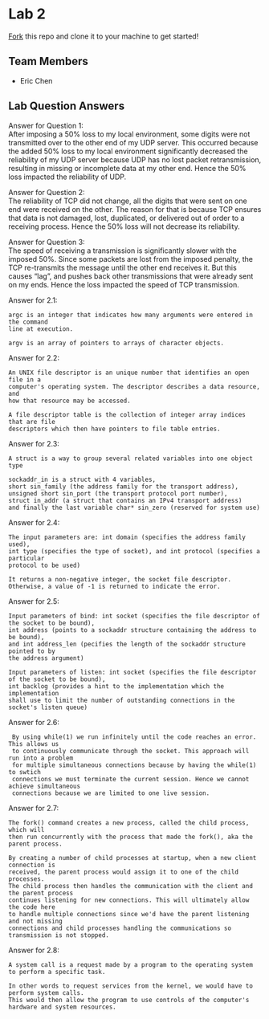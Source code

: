 # Lab 2
[Fork](https://docs.github.com/en/get-started/quickstart/fork-a-repo) this repo and clone it to your machine to get started!

## Team Members
- Eric Chen

## Lab Question Answers

Answer for Question 1:  
    After imposing a 50% loss to my local environment, some digits were not transmitted over to the other end of my UDP server. This occurred because the added 50% loss to my local environment significantly decreased the reliability of my UDP server because UDP has no lost packet retransmission, resulting in missing or incomplete data at my other end. Hence the 50% loss impacted the reliability of UDP.

Answer for Question 2:  
    The reliability of TCP did not change, all the digits that were sent on one end were received on the other. The reason for that is because TCP ensures that data is not damaged, lost, duplicated, or delivered out of order to a receiving process. Hence the 50% loss will not decrease its reliability.

Answer for Question 3:  
    The speed of receiving a transmission is significantly slower with the imposed 50%. Since some packets are lost from the imposed penalty, the TCP re-transmits the message until the other end receives it. But this causes “lag”, and pushes back other transmissions that were already sent on my ends. Hence the loss impacted the speed of TCP transmission.

Answer for 2.1:  
  
    argc is an integer that indicates how many arguments were entered in the command 
    line at execution.  
      
    argv is an array of pointers to arrays of character objects.  

Answer for 2.2:  
  
    An UNIX file descriptor is an unique number that identifies an open file in a 
    computer's operating system. The descriptor describes a data resource, and 
    how that resource may be accessed.  
      
    A file descriptor table is the collection of integer array indices that are file 
    descriptors which then have pointers to file table entries.  

Answer for 2.3:  
  
    A struct is a way to group several related variables into one object type  
      
    sockaddr_in is a struct with 4 variables, 
    short sin_family (the address family for the transport address), 
    unsigned short sin_port (the transport protocol port number),
    struct in_addr (a struct that contains an IPv4 transport address)
    and finally the last variable char* sin_zero (reserved for system use)  

Answer for 2.4:  
  
    The input parameters are: int domain (specifies the address family used), 
    int type (specifies the type of socket), and int protocol (specifies a particular 
    protocol to be used)  
  
    It returns a non-negative integer, the socket file descriptor. 
    Otherwise, a value of -1 is returned to indicate the error.  

Answer for 2.5:
  
    Input parameters of bind: int socket (specifies the file descriptor of the socket to be bound), 
    int address (points to a sockaddr structure containing the address to be bound), 
    and int address_len (pecifies the length of the sockaddr structure pointed to by 
    the address argument)  
      
    Input parameters of listen: int socket (specifies the file descriptor of the socket to be bound), 
    int backlog (provides a hint to the implementation which the implementation 
    shall use to limit the number of outstanding connections in the socket's listen queue)  

Answer for 2.6:  
  
     By using while(1) we run infinitely until the code reaches an error. This allows us 
     to continuously communicate through the socket. This approach will run into a problem 
     for multiple simultaneous connections because by having the while(1) to swtich 
     connections we must terminate the current session. Hence we cannot achieve simultaneous 
     connections because we are limited to one live session.  

Answer for 2.7: 
  
    The fork() command creates a new process, called the child process, which will 
    then run concurrently with the process that made the fork(), aka the parent process.  
      
    By creating a number of child processes at startup, when a new client connection is 
    received, the parent process would assign it to one of the child processes. 
    The child process then handles the communication with the client and the parent process 
    continues listening for new connections. This will ultimately allow the code here 
    to handle multiple connections since we'd have the parent listening and not missing 
    connections and child processes handling the communications so transmission is not stopped.  

Answer for 2.8:
  
    A system call is a request made by a program to the operating system 
    to perform a specific task.  
      
    In other words to request services from the kernel, we would have to perform system calls.
    This would then allow the program to use controls of the computer's hardware and system resources.  












